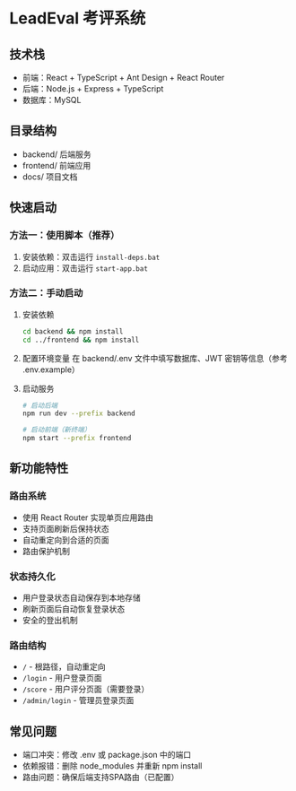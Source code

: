 # LeadEval 考评系统

## 技术栈
- 前端：React + TypeScript + Ant Design + React Router
- 后端：Node.js + Express + TypeScript
- 数据库：MySQL

## 目录结构
- backend/ 后端服务
- frontend/ 前端应用
- docs/ 项目文档

## 快速启动

### 方法一：使用脚本（推荐）
1. 安装依赖：双击运行 `install-deps.bat`
2. 启动应用：双击运行 `start-app.bat`

### 方法二：手动启动
1. 安装依赖
   ```bash
   cd backend && npm install
   cd ../frontend && npm install
   ```

2. 配置环境变量
   在 backend/.env 文件中填写数据库、JWT 密钥等信息（参考 .env.example）

3. 启动服务
   ```bash
   # 启动后端
   npm run dev --prefix backend
   
   # 启动前端（新终端）
   npm start --prefix frontend
   ```

## 新功能特性

### 路由系统
- 使用 React Router 实现单页应用路由
- 支持页面刷新后保持状态
- 自动重定向到合适的页面
- 路由保护机制

### 状态持久化
- 用户登录状态自动保存到本地存储
- 刷新页面后自动恢复登录状态
- 安全的登出机制

### 路由结构
- `/` - 根路径，自动重定向
- `/login` - 用户登录页面
- `/score` - 用户评分页面（需要登录）
- `/admin/login` - 管理员登录页面


## 常见问题
- 端口冲突：修改 .env 或 package.json 中的端口
- 依赖报错：删除 node_modules 并重新 npm install
- 路由问题：确保后端支持SPA路由（已配置） 